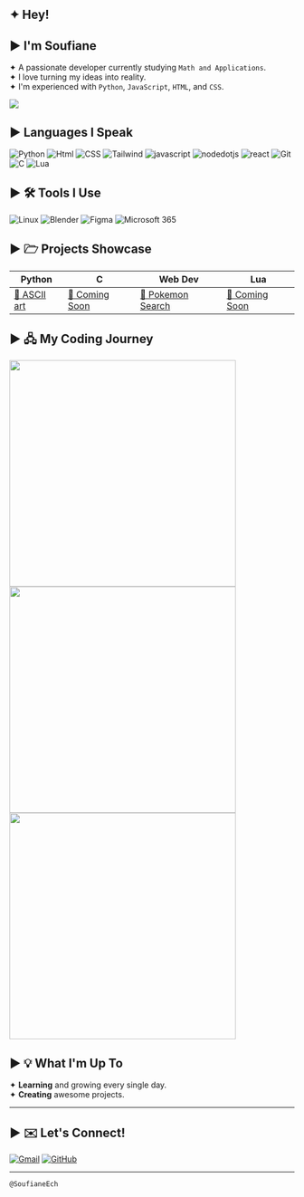 ## ✦ Hey!

<div align="left" >

<!-- <img src="https://raw.githubusercontent.com/SoufianeEch/SoufianeEch/refs/heads/main/star.gif" alt="Coding Animation" width="250" align="right"> -->

## ▶ I'm **Soufiane**

✦ A passionate developer currently studying `Math and Applications`.  
✦ I love turning my ideas into reality. <br>
✦ I'm experienced with `Python`, `JavaScript`, `HTML`, and `CSS`.

</div>

![](https://komarev.com/ghpvc/?username=SoufianeEch&color=blue&theme=for-the-badge)

## ▶ **Languages I Speak**

![Python](https://img.shields.io/badge/Python-black?style=for-the-badge&logo=python&logoColor=white)
![Html](https://img.shields.io/badge/Html-black?style=for-the-badge&logo=HTML5&logoColor=white)
![CSS](https://img.shields.io/badge/Css-black?style=for-the-badge&logo=csswizardry&logoColor=white)
![Tailwind](https://img.shields.io/badge/tailwind-black?style=for-the-badge&logo=tailwindcss&logoColor=white)
![javascript](https://img.shields.io/badge/Javascript-black?style=for-the-badge&logo=javascript&logoColor=white)
![nodedotjs](https://img.shields.io/badge/NodeJs-black?style=for-the-badge&logo=nodedotjs&logoColor=white)
![react](https://img.shields.io/badge/react-black?style=for-the-badge&logo=react&logoColor=white)
![Git](https://img.shields.io/badge/Git-black?style=for-the-badge&logo=git&logoColor=white)
![C](https://img.shields.io/badge/-black?style=for-the-badge&logo=c&logoColor=white)
![Lua](https://img.shields.io/badge/Lua-black?style=for-the-badge&logo=Lua&logoColor=white)

## ▶ 🛠︎ **Tools I Use**

<!-- ![VSCode](https://img.shields.io/badge/VS%20-Code-white.svg?logo=visual-studio-code) -->
![Linux](https://img.shields.io/badge/Linux-fafafa?style=for-the-badge&logo=linux&logoColor=black)
![Blender](https://img.shields.io/badge/Blender-fafafa?style=for-the-badge&logo=blender&logoColor=black)
![Figma](https://img.shields.io/badge/Figma-fafafa?style=for-the-badge&logo=figma&logoColor=black)
![Microsoft 365](https://img.shields.io/badge/Microsoft_365-fafafa?style=for-the-badge&logo=microsoft-office&logoColor=black)

## ▶ 🗁 **Projects Showcase**

| Python                                                    | C                                                | Web Dev                                                                                       | Lua                                              |
| --------------------------------------------------------- | ------------------------------------------------ | --------------------------------------------------------------------------------------------- | ------------------------------------------------ |
| [🔗 ASCII art](https://github.com/SoufianeEch/ascii-art/) | [🔗 Coming Soon](https://github.com/SoufianeEch) | [🔗 Pokemon Search](https://github.com/SoufianeEch/pokemonSearch/tree/main/pokemon-seach-img) | [🔗 Coming Soon](https://github.com/SoufianeEch) |

## ▶ 🖧 **My Coding Journey**

<img src="https://github-readme-streak-stats.herokuapp.com?user=SoufianeEch&theme=radical&hide_border=true&date_format=M%20j%5B%2C%20Y%5D&count_private=true" width="400"/>

<img src="https://github-readme-stats.vercel.app/api?username=SoufianeEch&show_icons=true&theme=radical&hide_border=true&count_private=true" width="400"/>

<img src="https://github-readme-stats.vercel.app/api/top-langs/?username=SoufianeEch&layout=compact&theme=radical&hide_border=true&count_private=true" width="400"/>

## ▶ 💡 **What I'm Up To**

✦ **Learning** and growing every single day.  
✦ **Creating** awesome projects.

---

## ▶ ✉️ **Let's Connect!**

[![Gmail](https://img.shields.io/badge/Gmail-Say%20Hello-D14836?style=for-the-badge&logo=gmail&logoColor=white)](mailto:soufiane.ech.chouia@gmail.com)
[![GitHub](https://img.shields.io/badge/GitHub-Check%20Out%20My%20Work-181717?style=for-the-badge&logo=github&logoColor=white)](https://github.com/SoufianeEch)

---

`@SoufianeEch`
